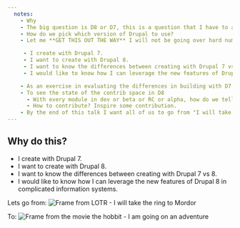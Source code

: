 ```yaml
---
  notes:
    - Why
    - The big question is D8 or D7, this is a question that I have to ask myself every time I am asked to do an estimate.
    - How do we pick which version of Drupal to use?
    - Let me **GET THIS OUT THE WAY** I will not be going over hard numbers for building with one version over the other. I will give you the only answer that I can give knowing what I know about your project's requirements. IT DEPENDS.

     - I create with Drupal 7.
     - I want to create with Drupal 8.
     - I want to know the differences between creating with Drupal 7 vs 8.
     - I would like to know how I can leverage the new features of Drupal 8 in complicated information systems.

    - As an exercise in evaluating the differences in building with D7 vs D8
    - To see the state of the contrib space in D8
      - With every module in dev or beta or RC or alpha, how do we tell what will work?
      - How to contribute? Inspire some contribution.
    - By the end of this talk I want all of us to go from "I will take the ring to Mordor" to "I'm going on an adventure"
---
```


## Why do this?

 - I create with Drupal 7.
 - I want to create with Drupal 8.
 - I want to know the differences between creating with Drupal 7 vs 8.
 - I would like to know how I can leverage the new features of Drupal 8 in complicated information systems.

Lets go from:
![Frame from LOTR - I will take the ring to Mordor](http://www.andimasexaholic.com/wp-content/uploads/2016/11/wp-1479564626172.jpg "I will take the ring to Mordor, Though I do not know the way.")

To:
![Frame from the movie the hobbit - I am going on an adventure](http://i3.kym-cdn.com/entries/icons/original/000/013/208/a.jpg "I'm going on an adventure")

